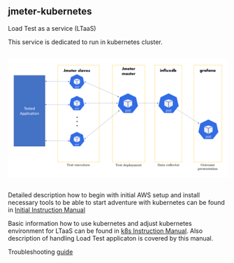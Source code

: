 ## jmeter-kubernetes
Load Test as a service (LTaaS)

This service is dedicated to run in kubernetes cluster.

##
![Alt text](doc/architecture-ltaas.png)

##
Detailed description how to begin with initial AWS setup and install necessary tools to be able to start adventure with kubernetes can be found in [Initial Instruction Manual](https://github.com/adku44/jmeter-kubernetes/blob/main/doc/initial-instruction-manual.md)

Basic information how to use kubernetes and adjust kubernetes environment for LTaaS can be found in [k8s Instruction Manual](https://github.com/adku44/jmeter-kubernetes/blob/main/doc/k8s-instruction-manual.md). Also description of handling Load Test applicaton is covered by this manual. 

Troubleshooting [guide](https://github.com/adku44/jmeter-kubernetes/blob/main/doc/hints.md)
